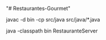 "# Restaurantes-Gourmet" 

javac -d bin -cp src/java src/java/*.java

java -classpath bin RestauranteServer